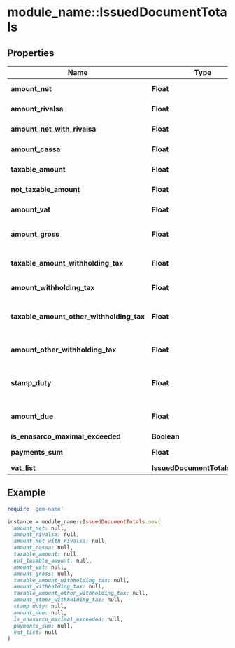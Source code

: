 # module_name::IssuedDocumentTotals

## Properties

| Name | Type | Description | Notes |
| ---- | ---- | ----------- | ----- |
| **amount_net** | **Float** | Total net amount. |  |
| **amount_rivalsa** | **Float** | Rivalsa amount. | [optional] |
| **amount_net_with_rivalsa** | **Float** | Net amount with rivalsa. | [optional] |
| **amount_cassa** | **Float** | Cassa amount. | [optional] |
| **taxable_amount** | **Float** | Taxable amount. | [optional] |
| **not_taxable_amount** | **Float** | Not taxable amount. | [optional] |
| **amount_vat** | **Float** | Total vat amount. |  |
| **amount_gross** | **Float** | Total grosas amount. |  |
| **taxable_amount_withholding_tax** | **Float** | Taxable withholding tax amount. | [optional] |
| **amount_withholding_tax** | **Float** | Withholding tax amount. | [optional] |
| **taxable_amount_other_withholding_tax** | **Float** | Other withholding tax taxable amount. | [optional] |
| **amount_other_withholding_tax** | **Float** | Other withholding tax amount. | [optional] |
| **stamp_duty** | **Float** | Stamp duty value [0 if not present]. | [optional] |
| **amount_due** | **Float** | Total amount due. |  |
| **is_enasarco_maximal_exceeded** | **Boolean** |  |  |
| **payments_sum** | **Float** | Payments sum. |  |
| **vat_list** | [**IssuedDocumentTotalsVatList**](IssuedDocumentTotalsVatList.md) |  | [optional] |

## Example

```ruby
require 'gem-name'

instance = module_name::IssuedDocumentTotals.new(
  amount_net: null,
  amount_rivalsa: null,
  amount_net_with_rivalsa: null,
  amount_cassa: null,
  taxable_amount: null,
  not_taxable_amount: null,
  amount_vat: null,
  amount_gross: null,
  taxable_amount_withholding_tax: null,
  amount_withholding_tax: null,
  taxable_amount_other_withholding_tax: null,
  amount_other_withholding_tax: null,
  stamp_duty: null,
  amount_due: null,
  is_enasarco_maximal_exceeded: null,
  payments_sum: null,
  vat_list: null
)
```

